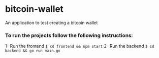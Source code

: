 # bitcoin-wallet
An application to test creating a bitcoin wallet

### To run the projects follow the following instructions:
1- Run the frontend `$ cd frontend && npm start`
2- Run the backend `$ cd backend && go run main.go`

